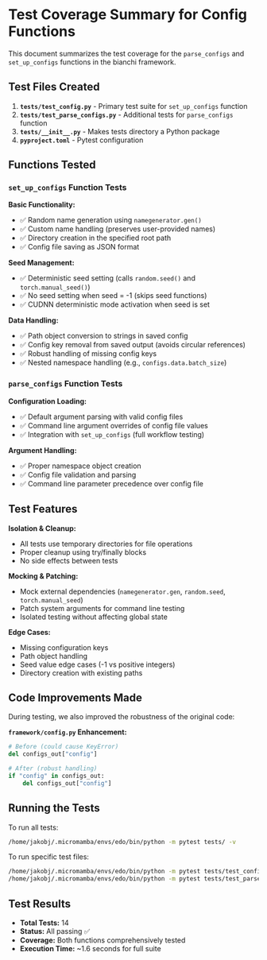 # Test Coverage Summary for Config Functions

This document summarizes the test coverage for the `parse_configs` and `set_up_configs` functions in the bianchi framework.

## Test Files Created

1. **`tests/test_config.py`** - Primary test suite for `set_up_configs` function
2. **`tests/test_parse_configs.py`** - Additional tests for `parse_configs` function  
3. **`tests/__init__.py`** - Makes tests directory a Python package
4. **`pyproject.toml`** - Pytest configuration

## Functions Tested

### `set_up_configs` Function Tests

**Basic Functionality:**
- ✅ Random name generation using `namegenerator.gen()`
- ✅ Custom name handling (preserves user-provided names)
- ✅ Directory creation in the specified root path
- ✅ Config file saving as JSON format

**Seed Management:**
- ✅ Deterministic seed setting (calls `random.seed()` and `torch.manual_seed()`)
- ✅ No seed setting when seed = -1 (skips seed functions)
- ✅ CUDNN deterministic mode activation when seed is set

**Data Handling:**
- ✅ Path object conversion to strings in saved config
- ✅ Config key removal from saved output (avoids circular references)
- ✅ Robust handling of missing config keys
- ✅ Nested namespace handling (e.g., `configs.data.batch_size`)

### `parse_configs` Function Tests

**Configuration Loading:**
- ✅ Default argument parsing with valid config files
- ✅ Command line argument overrides of config file values
- ✅ Integration with `set_up_configs` (full workflow testing)

**Argument Handling:**
- ✅ Proper namespace object creation
- ✅ Config file validation and parsing
- ✅ Command line parameter precedence over config file

## Test Features

**Isolation & Cleanup:**
- All tests use temporary directories for file operations
- Proper cleanup using try/finally blocks
- No side effects between tests

**Mocking & Patching:**
- Mock external dependencies (`namegenerator.gen`, `random.seed`, `torch.manual_seed`)
- Patch system arguments for command line testing
- Isolated testing without affecting global state

**Edge Cases:**
- Missing configuration keys
- Path object handling
- Seed value edge cases (-1 vs positive integers)
- Directory creation with existing paths

## Code Improvements Made

During testing, we also improved the robustness of the original code:

**`framework/config.py` Enhancement:**
```python
# Before (could cause KeyError)
del configs_out["config"]

# After (robust handling)
if "config" in configs_out:
    del configs_out["config"]
```

## Running the Tests

To run all tests:
```bash
/home/jakobj/.micromamba/envs/edo/bin/python -m pytest tests/ -v
```

To run specific test files:
```bash
/home/jakobj/.micromamba/envs/edo/bin/python -m pytest tests/test_config.py -v
/home/jakobj/.micromamba/envs/edo/bin/python -m pytest tests/test_parse_configs.py -v
```

## Test Results

- **Total Tests:** 14
- **Status:** All passing ✅
- **Coverage:** Both functions comprehensively tested
- **Execution Time:** ~1.6 seconds for full suite
